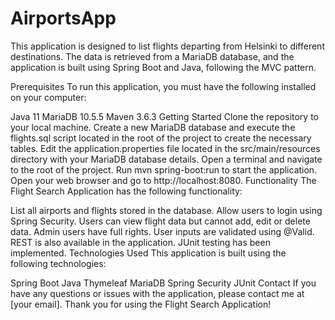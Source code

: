 # AirportsApp

This application is designed to list flights departing from Helsinki to different destinations. The data is retrieved from a MariaDB database, and the application is built using Spring Boot and Java, following the MVC pattern.

Prerequisites
To run this application, you must have the following installed on your computer:

Java 11
MariaDB 10.5.5
Maven 3.6.3
Getting Started
Clone the repository to your local machine.
Create a new MariaDB database and execute the flights.sql script located in the root of the project to create the necessary tables.
Edit the application.properties file located in the src/main/resources directory with your MariaDB database details.
Open a terminal and navigate to the root of the project.
Run mvn spring-boot:run to start the application.
Open your web browser and go to http://localhost:8080.
Functionality
The Flight Search Application has the following functionality:

List all airports and flights stored in the database.
Allow users to login using Spring Security.
Users can view flight data but cannot add, edit or delete data.
Admin users have full rights.
User inputs are validated using @Valid.
REST is also available in the application.
JUnit testing has been implemented.
Technologies Used
This application is built using the following technologies:

Spring Boot
Java
Thymeleaf
MariaDB
Spring Security
JUnit
Contact
If you have any questions or issues with the application, please contact me at [your email]. Thank you for using the Flight Search Application!
